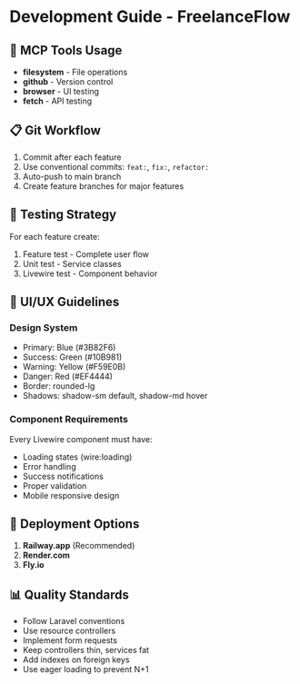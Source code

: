 # Development Guide - FreelanceFlow

## 🔧 MCP Tools Usage
- **filesystem** - File operations
- **github** - Version control  
- **browser** - UI testing
- **fetch** - API testing

## 📋 Git Workflow
1. Commit after each feature
2. Use conventional commits: `feat:`, `fix:`, `refactor:`
3. Auto-push to main branch
4. Create feature branches for major features

## 🧪 Testing Strategy
For each feature create:
1. Feature test - Complete user flow
2. Unit test - Service classes
3. Livewire test - Component behavior

## 🎨 UI/UX Guidelines
### Design System
- Primary: Blue (#3B82F6)
- Success: Green (#10B981) 
- Warning: Yellow (#F59E0B)
- Danger: Red (#EF4444)
- Border: rounded-lg
- Shadows: shadow-sm default, shadow-md hover

### Component Requirements
Every Livewire component must have:
- Loading states (wire:loading)
- Error handling
- Success notifications
- Proper validation
- Mobile responsive design

## 🚀 Deployment Options
1. **Railway.app** (Recommended)
2. **Render.com** 
3. **Fly.io**

## 📊 Quality Standards
- Follow Laravel conventions
- Use resource controllers
- Implement form requests
- Keep controllers thin, services fat
- Add indexes on foreign keys
- Use eager loading to prevent N+1
